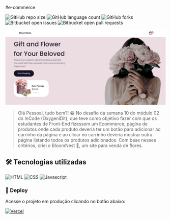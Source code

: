 #e-commerce

![GitHub repo size](https://img.shields.io/github/repo-size/ludslvaz/Ecommerce-flowers?style=for-the-badge)
![GitHub language count](https://img.shields.io/github/languages/count/ludslvaz/Ecommerce-flowers?style=for-the-badge)
![GitHub forks](https://img.shields.io/github/forks/ludslvaz/Ecommerce-flowers?style=for-the-badge)
![Bitbucket open issues](https://img.shields.io/github/issues/ludslvaz/Ecommerce-flowers?style=for-the-badge)
![Bitbucket open pull requests](https://img.shields.io/bitbucket/pr-raw/ludslvaz/Ecommerce-flowers?style=for-the-badge)

<img src="/ecommerce_flowers.jpg" alt="E-commerce Flowers img">

>Olá Pessoal, tudo bem?! 😁
No desafio da semana 10 do módulo 02 do InCode (OxygeniDit), que teve como objetivo fazer com que os estudantes de Front-End fizessem um Ecommerce, página de produtos onde cada produto deveria ter um botão para adicionar ao carrinho da página e ao clicar no carrinho deveria mostrar outra página listando todos os produtos adicionados. Com base nesses critérios, criei o BloomNest 🌹, um site para venda de flores.

## 🛠 Tecnologias utilizadas
![HTML](https://img.shields.io/badge/HTML5-E34F26?style=for-the-badge&logo=html5&logoColor=white)
![CSS](https://img.shields.io/badge/CSS3-1572B6?style=for-the-badge&logo=css3&logoColor=white)
![Javascript](https://img.shields.io/badge/JavaScript-323330?style=for-the-badge&logo=javascript&logoColor=F7DF1E)

<h3>🔗 Deploy</h3>

Acesse o projeto em produção clicando no botão abaixo:

<a href="https://ludslvaz.github.io/Ecommerce-flowers/" target='_blank'>![Vercel](https://img.shields.io/badge/Deploy-000000?style=for-the-badge&logo=vercel&logoColor=white)</a>
